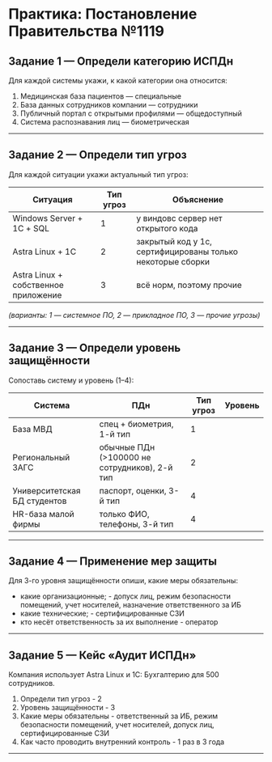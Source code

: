 # Практика: Постановление Правительства №1119

## Задание 1 — Определи категорию ИСПДн
Для каждой системы укажи, к какой категории она относится:
1. Медицинская база пациентов — специальные
2. База данных сотрудников компании — сотрудники
3. Публичный портал с открытыми профилями — общедоступный
4. Система распознавания лиц — биометрическая

---

## Задание 2 — Определи тип угроз
Для каждой ситуации укажи актуальный тип угроз:

| Ситуация | Тип угроз | Объяснение |
|-----------|------------|------------|
| Windows Server + 1С + SQL | 1 | у виндовс сервер нет открытого кода |
| Astra Linux + 1С | 2 | закрытый код у 1с, сертифицированы только некоторые сборки |
| Astra Linux + собственное приложение | 3 | всё норм, поэтому прочие |

*(варианты: 1 — системное ПО, 2 — прикладное ПО, 3 — прочие угрозы)*

---

## Задание 3 — Определи уровень защищённости
Сопоставь систему и уровень (1–4):

| Система | ПДн | Тип угроз | Уровень |
|----------|-----|------------|----------|
| База МВД | спец + биометрия, 1-й тип | 1 |
| Региональный ЗАГС | обычные ПДн (>100000 не сотрудников), 2-й тип | 2 |
| Университетская БД студентов | паспорт, оценки, 3-й тип | 4 |
| HR-база малой фирмы | только ФИО, телефоны, 3-й тип | 4 |

---

## Задание 4 — Применение мер защиты
Для 3-го уровня защищённости опиши, какие меры обязательны:
- какие организационные; - допуск лиц, режим безопасности помещений, учет носителей, назначение ответственного за ИБ
- какие технические; - сертифицированные СЗИ 
- кто несёт ответственность за их выполнение - оператор

---

## Задание 5 — Кейс «Аудит ИСПДн»
Компания использует Astra Linux и 1С: Бухгалтерию для 500 сотрудников.  
1. Определи тип угроз - 2
2. Уровень защищённости - 3
3. Какие меры обязательны - ответственный за ИБ, режим безопасности помещений, учет носителей, допуск лиц, сертифицированные СЗИ
4. Как часто проводить внутренний контроль - 1 раз в 3 года

---


